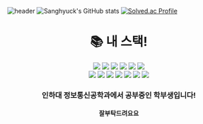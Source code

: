 ![header](https://capsule-render.vercel.app/api?type=transparent&color=timeAuto&text=lex_xsh&height=300&fontColor=d6ace6)
![Sanghyuck's GitHub stats](https://github-readme-stats.vercel.app/api?username=lexxsh&show_icons=true&theme=radical)
[![Solved.ac Profile](http://mazassumnida.wtf/api/v2/generate_badge?boj=lex_xsh)](https://solved.ac/lex_xsh/)
<div align=center><h1>📚 내 스택!</h1></div>

<div align=center> 
  <img src="https://img.shields.io/badge/figma-F24E1E?style=for-the-badge&logo=figma&logoColor=white"> 
  <img src="https://img.shields.io/badge/c++-00599C?style=for-the-badge&logo=c%2B%2B&logoColor=white">
  <img src="https://img.shields.io/badge/python-3776AB?style=for-the-badge&logo=python&logoColor=white"> 
  <img src="https://img.shields.io/badge/html5-E34F26?style=for-the-badge&logo=html5&logoColor=white"> 
  <img src="https://img.shields.io/badge/css-1572B6?style=for-the-badge&logo=css3&logoColor=white"> 
  <img src="https://img.shields.io/badge/javascript-F7DF1E?style=for-the-badge&logo=javascript&logoColor=black"> 
  <br>
  
  <img src="https://img.shields.io/badge/react-61DAFB?style=for-the-badge&logo=react&logoColor=black"> 
  <img src="https://img.shields.io/badge/node.js-339933?style=for-the-badge&logo=Node.js&logoColor=white">
  <img src="https://img.shields.io/badge/linux-FCC624?style=for-the-badge&logo=linux&logoColor=black"> 
  <img src="https://img.shields.io/badge/github-181717?style=for-the-badge&logo=github&logoColor=white">
  <img src="https://img.shields.io/badge/git-F05032?style=for-the-badge&logo=git&logoColor=white">
  <img src="https://img.shields.io/badge/fontawesome-339AF0?style=for-the-badge&logo=fontawesome&logoColor=white">
  <img src="https://img.shields.io/badge/arduino-00878F?style=for-the-badge&logo=arduino&logoColor=white">
  <br>
</div>
<div align=center>
<h3>인하대 정보통신공학과에서 공부중인 학부생입니다!</h3>
  <h4>잘부탁드려요요</h4>  
  </div>

